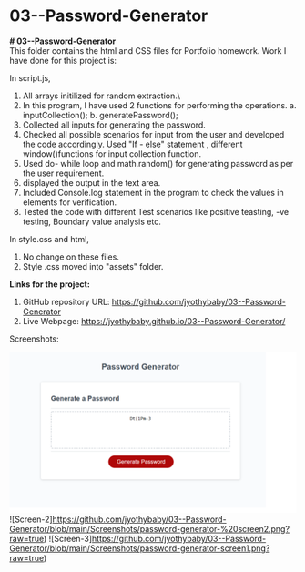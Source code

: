 # 03--Password-Generator

<b># 03--Password-Generator</b><br>
This folder contains the html and CSS files for Portfolio homework.
Work I have done for this project is:

In script.js,
1. All arrays initilized for random extraction.\
2. In this program, I have used 2 functions for performing the operations. 
    a. inputCollection();
    b. generatePassword();
3. Collected all inputs for generating the password. 
4. Checked all possible scenarios for input from the user and developed the code accordingly. Used "If - else" statement , different window()functions for input collection function.
5. Used do- while loop and math.random() for generating password as per the user requirement. 
6. displayed the output in the text area.
7. Included Console.log statement in the program to check the values in elements for verification.
8. Tested the code with different Test scenarios like positive teasting, -ve testing, Boundary value analysis etc.


In style.css and html,
1. No change on these files.
2. Style .css moved into "assets" folder.

<b>Links for the project:</b><br>

1. GitHub repository URL: https://github.com/jyothybaby/03--Password-Generator
2. Live Webpage: https://jyothybaby.github.io/03--Password-Generator/
 

Screenshots:

![Final-output-screen](https://github.com/jyothybaby/03--Password-Generator/blob/main/Screenshots/passowrd-generator-screen3.png?raw=true)
![Screen-2]https://github.com/jyothybaby/03--Password-Generator/blob/main/Screenshots/password-generator-%20screen2.png?raw=true)
![Screen-3]https://github.com/jyothybaby/03--Password-Generator/blob/main/Screenshots/password-generator-screen1.png?raw=true)